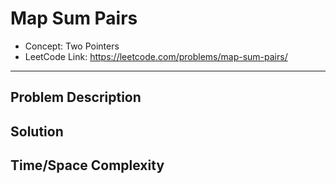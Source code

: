 # Map Sum Pairs

- Concept: Two Pointers
- LeetCode Link: https://leetcode.com/problems/map-sum-pairs/

---

## Problem Description

## Solution

## Time/Space Complexity

